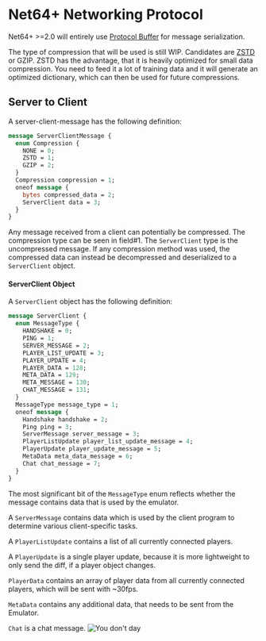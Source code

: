 # Net64+ Networking Protocol

Net64+ >=2.0 will entirely use [Protocol Buffer](https://developers.google.com/protocol-buffers/docs/overview) for message serialization.

The type of compression that will be used is still WIP.
Candidates are [ZSTD](http://facebook.github.io/zstd) or GZIP. ZSTD has the advantage, that it is heavily optimized for small data compression. You need to feed it a lot of training data and it will generate an optimized dictionary, which can then be used for future compressions.

## Server to Client

A server-client-message has the following definition:

```proto
message ServerClientMessage {
  enum Compression {
    NONE = 0;
    ZSTD = 1;
    GZIP = 2;
  }
  Compression compression = 1;
  oneof message {
    bytes compressed_data = 2;
    ServerClient data = 3;
  }
}
```

Any message received from a client can potentially be compressed. The compression type can be seen in field#1. The `ServerClient` type is the uncompressed message. If any compression method was used, the compressed data can instead be decompressed and deserialized to a `ServerClient` object.

#### ServerClient Object

A `ServerClient` object has the following definition:

```proto
message ServerClient {
  enum MessageType {
    HANDSHAKE = 0;
    PING = 1;
    SERVER_MESSAGE = 2;
    PLAYER_LIST_UPDATE = 3;
    PLAYER_UPDATE = 4;
    PLAYER_DATA = 128;
    META_DATA = 129;
    META_MESSAGE = 130;
    CHAT_MESSAGE = 131;
  }
  MessageType message_type = 1;
  oneof message {
    Handshake handshake = 2;
    Ping ping = 3;
    ServerMessage server_message = 3;
    PlayerListUpdate player_list_update_message = 4;
    PlayerUpdate player_update_message = 5;
    MetaData meta_data_message = 6;
    Chat chat_message = 7;
  }
}
```

The most significant bit of the `MessageType` enum reflects whether the message contains data that is used by the emulator.

A `ServerMessage` contains data which is used by the client program to determine various client-specific tasks.

A `PlayerListUpdate` contains a list of all currently connected players.

A `PlayerUpdate` is a single player update, because it is more lightweight to only send the diff, if a player object changes.

`PlayerData` contains an array of player data from all currently connected players, which will be sent with ~30fps.

`MetaData` contains any additional data, that needs to be sent from the Emulator.

`Chat` is a chat message.
![You don't day](https://i.imgur.com/38BlfVp.png?1)